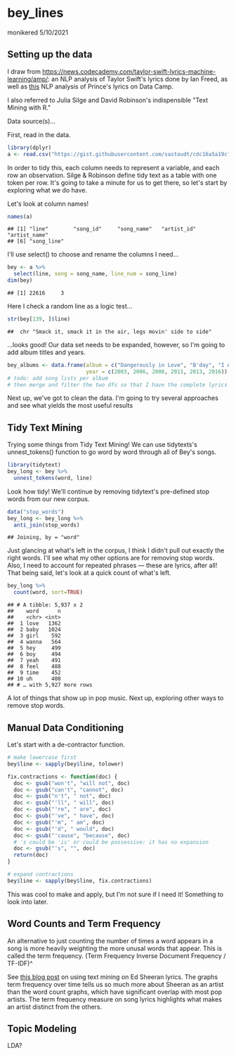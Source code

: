 bey\_lines
================
monikered
5/10/2021

## Setting up the data

I draw from <https://news.codecademy.com/taylor-swift-lyrics-machine-learning/amp/>: an NLP analysis of Taylor Swift's lyrics done by Ian Freed, as well as [this](https://www.datacamp.com/community/tutorials/R-nlp-machine-learning) NLP analysis of Prince's lyrics on Data Camp.

I also referred to Julia Silge and David Robinson's indispensible "Text Mining with R."

Data source(s)...

First, read in the data.

``` r
library(dplyr)
a <- read.csv("https://gist.githubusercontent.com/sastoudt/cdc16a5a19cf9ae34db0231782231f27/raw/aa274f6c29273942dee5da34cb6c6a23ec67c8c8/beyLyricsNice.csv") %>% as_tibble()
```

In order to tidy this, each column needs to represent a variable, and each row an observation. Silge & Robinson define tidy text as a table with one token per row. It's going to take a minute for us to get there, so let's start by exploring what we do have.

Let's look at column names!

``` r
names(a)
```

    ## [1] "line"        "song_id"     "song_name"   "artist_id"   "artist_name"
    ## [6] "song_line"

I'll use select() to choose and rename the columns I need...

``` r
bey <- a %>%
  select(line, song = song_name, line_num = song_line)
dim(bey)
```

    ## [1] 22616     3

Here I check a random line as a logic test...

``` r
str(bey[139, ]$line)
```

    ##  chr "Smack it, smack it in the air, legs movin' side to side"

...looks good! Our data set needs to be expanded, however, so I'm going to add album titles and years.

``` r
bey_albums <- data.frame(album = c("Dangerously in Love", "B'day", "I Am...Sasha Fierce", "4", "Beyoncé", "Lemonade"),
                         year = c(2003, 2006, 2008, 2011, 2013, 2016))
# todo: add song lists per album
# then merge and filter the two dfs so that I have the complete lyrics of Beyoncé's studio albums
```

Next up, we've got to clean the data. I'm going to try several approaches and see what yields the most useful results

## Tidy Text Mining

Trying some things from Tidy Text Mining! We can use tidytexts's unnest\_tokens() function to go word by word through all of Bey's songs.

``` r
library(tidytext)
bey_long <- bey %>%
  unnest_tokens(word, line)
```

Look how tidy! We'll continue by removing tidytext's pre-defined stop words from our new corpus.

``` r
data("stop_words")
bey_long <- bey_long %>%
  anti_join(stop_words)
```

    ## Joining, by = "word"

Just glancing at what's left in the corpus, I think I didn't pull out exactly the right words. I'll see what my other options are for removing stop words. Also, I need to account for repeated phrases — these are lyrics, after all! That being said, let's look at a quick count of what's left.

``` r
bey_long %>%
  count(word, sort=TRUE)
```

    ## # A tibble: 5,937 x 2
    ##    word      n
    ##    <chr> <int>
    ##  1 love   1362
    ##  2 baby   1024
    ##  3 girl    592
    ##  4 wanna   564
    ##  5 hey     499
    ##  6 boy     494
    ##  7 yeah    491
    ##  8 feel    488
    ##  9 time    452
    ## 10 uh      408
    ## # … with 5,927 more rows

A lot of things that show up in pop music. Next up, exploring other ways to remove stop words.

## Manual Data Conditioning

Let's start with a de-contractor function.

``` r
# make lowercase first
bey$line <- sapply(bey$line, tolower)

fix.contractions <- function(doc) {
  doc <- gsub("won't", "will not", doc)
  doc <- gsub("can't", "cannot", doc)
  doc <- gsub("n't", " not", doc)
  doc <- gsub("'ll", " will", doc)
  doc <- gsub("'re", " are", doc)
  doc <- gsub("'ve", " have", doc)
  doc <- gsub("'m", " am", doc)
  doc <- gsub("'d", " would", doc)
  doc <- gsub("'cause", "because", doc)
  # 's could be 'is' or could be possessive: it has no expansion
  doc <- gsub("'s", "", doc)
  return(doc)
}

# expand contractions
bey$line <- sapply(bey$line, fix.contractions)
```

This was cool to make and apply, but I'm not sure if I need it! Something to look into later.

## Word Counts and Term Frequency

An alternative to just counting the number of times a word appears in a song is more heavily weighting the more unusal words that appear. This is called the term frequency. (Term Frequency Inverse Document Frequency / TF-IDF)^

See [this blog post](https://rstudio-pubs-static.s3.amazonaws.com/409864_408b4059a6a648128c17899d44b04a82.html) on using text mining on Ed Sheeran lyrics. The graphs term frequency over time tells us so much more about Sheeran as an artist than the word count graphs, which have significant overlap with most pop artists. The term frequency measure on song lyrics highlights what makes an artist distinct from the others.

## Topic Modeling

LDA?

